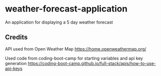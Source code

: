 # weather-forecast-application
An application for displaying a 5 day weather forecast


## Credits

API used from Open Weather Map
https://home.openweathermap.org/

Used code from coding-boot-camp for starting variables and api key generation
https://coding-boot-camp.github.io/full-stack/apis/how-to-use-api-keys

